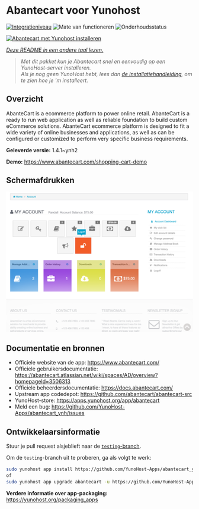 <!--
NB: Deze README is automatisch gegenereerd door <https://github.com/YunoHost/apps/tree/master/tools/readme_generator>
Hij mag NIET handmatig aangepast worden.
-->

# Abantecart voor Yunohost

[![Integratieniveau](https://apps.yunohost.org/badge/integration/abantecart)](https://ci-apps.yunohost.org/ci/apps/abantecart/)
![Mate van functioneren](https://apps.yunohost.org/badge/state/abantecart)
![Onderhoudsstatus](https://apps.yunohost.org/badge/maintained/abantecart)

[![Abantecart met Yunohost installeren](https://install-app.yunohost.org/install-with-yunohost.svg)](https://install-app.yunohost.org/?app=abantecart)

*[Deze README in een andere taal lezen.](./ALL_README.md)*

> *Met dit pakket kun je Abantecart snel en eenvoudig op een YunoHost-server installeren.*  
> *Als je nog geen YunoHost hebt, lees dan [de installatiehandleiding](https://yunohost.org/install), om te zien hoe je 'm installeert.*

## Overzicht

AbanteCart is a ecommerce platform to power online retail. AbanteCart is a ready to run web application as well as reliable foundation to build custom eCommerce solutions. AbanteCart ecommerce platform is designed to fit a wide variety of online businesses and applications, as well as can be configured or customized to perform very specific business requirements.


**Geleverde versie:** 1.4.1~ynh2

**Demo:** <https://www.abantecart.com/shopping-cart-demo>

## Schermafdrukken

![Schermafdrukken van Abantecart](./doc/screenshots/dashboard.png)

## Documentatie en bronnen

- Officiele website van de app: <https://www.abantecart.com/>
- Officiele gebruikersdocumentatie: <https://abantecart.atlassian.net/wiki/spaces/AD/overview?homepageId=3506313>
- Officiele beheerdersdocumentatie: <https://docs.abantecart.com/>
- Upstream app codedepot: <https://github.com/abantecart/abantecart-src>
- YunoHost-store: <https://apps.yunohost.org/app/abantecart>
- Meld een bug: <https://github.com/YunoHost-Apps/abantecart_ynh/issues>

## Ontwikkelaarsinformatie

Stuur je pull request alsjeblieft naar de [`testing`-branch](https://github.com/YunoHost-Apps/abantecart_ynh/tree/testing).

Om de `testing`-branch uit te proberen, ga als volgt te werk:

```bash
sudo yunohost app install https://github.com/YunoHost-Apps/abantecart_ynh/tree/testing --debug
of
sudo yunohost app upgrade abantecart -u https://github.com/YunoHost-Apps/abantecart_ynh/tree/testing --debug
```

**Verdere informatie over app-packaging:** <https://yunohost.org/packaging_apps>
